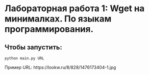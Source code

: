 <h1>Лабораторная работа 1: Wget на минималках. По языкам программирования.</h1>
<h2>Чтобы запустить:</h2>
<code>python main.py URL</code>
<p>Пример URL: https://lookw.ru/8/828/1476173404-1.jpg</p>
